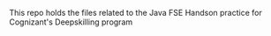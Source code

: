 This repo holds the files related to the Java FSE Handson practice for Cognizant's Deepskilling program

